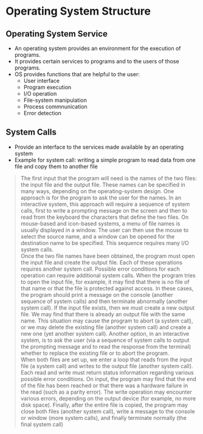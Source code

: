 # Operating System Structure

## Operating System Service

- An operating system provides an environment for the execution of programs.
- It provides certain services to programs and to the users of those programs.
- OS provides functions that are helpful to the user:
  - User interface
  - Program execution
  - I/O operation
  - File-system manipulation
  - Process commnunication
  - Error detection
  
## System Calls

- Provide an interface to the services made available by an operating system
- Example for system call: writing a simple program to read data from one file and copy them to another file
> The first input that the program will need is the names of the two files: the input file
and the output file. These names can be specified in many ways, depending on the operating-system design. One approach is for the program to ask the user for the names. In an interactive system, this approach will require a sequence of system calls, first to write a prompting message on the screen and then to read from the keyboard the characters that define the two files. On mouse-based and icon-based systems, a menu of file names is usually displayed in a window. The user can then use the mouse to select the source name, and a window can be opened for the destination name to be specified. This sequence requires many I/O system calls.  
  Once the two file names have been obtained, the program must open the input file and create the output file. Each of these operations requires another system call. Possible error conditions for each operation can require additional system calls. When the program tries to open the input file, for example, it may find that there is no file of that name or that the file is protected against access. In these cases, the program should print a message on the console (another sequence of system calls) and then terminate abnormally (another system call). If the input file exists, then we must create a new output file. We may find that there is already an output file with the same name. This situation may cause the program to abort (a system call), or we may delete the existing file (another system call) and create a new one (yet another system call). Another option, in an interactive system, is to ask the user (via a sequence of system calls to output the prompting message and to read the response from the terminal) whether to replace the existing file or to abort the program.  
  When both files are set up, we enter a loop that reads from the input file (a system call) and writes to the output file (another system call). Each read and write must return status information regarding various possible error conditions. On input, the program may find that the end of the file has been reached or that there was a hardware failure in the read (such as a parity error). The write operation may encounter various errors, depending on the output device (for example, no more disk space).
  Finally, after the entire file is copied, the program may close both files (another system call), write a message to the console or window (more system calls), and finally terminate normally (the final system call)
